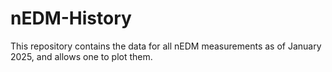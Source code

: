 # nEDM-History
This repository contains the data for all nEDM measurements as of January 2025, and allows one to plot them.
